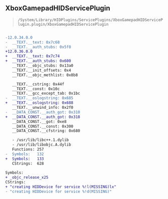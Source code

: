 ## XboxGamepadHIDServicePlugin

> `/System/Library/HIDPlugins/ServicePlugins/XboxGamepadHIDServicePlugin.plugin/XboxGamepadHIDServicePlugin`

```diff

-12.0.34.0.0
-  __TEXT.__text: 0x7c68
-  __TEXT.__auth_stubs: 0x5f0
+12.0.36.0.0
+  __TEXT.__text: 0x7c74
+  __TEXT.__auth_stubs: 0x600
   __TEXT.__objc_stubs: 0x13a0
   __TEXT.__init_offsets: 0x4
   __TEXT.__objc_methlist: 0x8b8

   __TEXT.__cstring: 0x44f
   __TEXT.__const: 0x10c
   __TEXT.__gcc_except_tab: 0x1bc
-  __TEXT.__oslogstring: 0x685
+  __TEXT.__oslogstring: 0x688
   __TEXT.__unwind_info: 0x2f0
-  __DATA_CONST.__auth_got: 0x310
+  __DATA_CONST.__auth_got: 0x318
   __DATA_CONST.__got: 0xe8
   __DATA_CONST.__const: 0x300
   __DATA_CONST.__cfstring: 0x680

   - /usr/lib/libc++.1.dylib
   - /usr/lib/libobjc.A.dylib
   Functions: 257
-  Symbols:   132
+  Symbols:   133
   CStrings:  628
 
Symbols:
+ _objc_release_x25
CStrings:
+ "creating HIDDevice for service %!l(MISSING)lx"
- "creating HIDDevice for service %!d(MISSING)"

```
